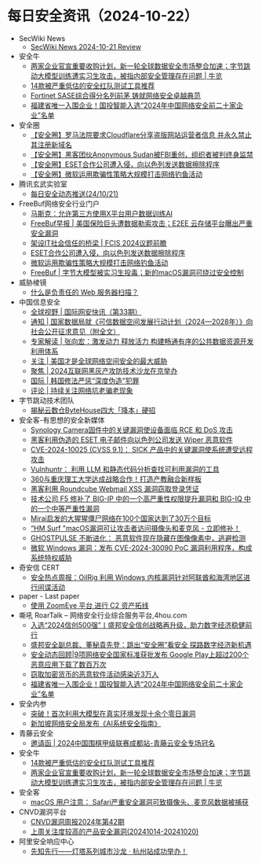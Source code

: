 # 每日安全资讯（2024-10-22）

- SecWiki News
  - [SecWiki News 2024-10-21 Review](http://www.sec-wiki.com/?2024-10-21)
- 安全牛
  - [两家企业官宣重要收购计划，新一轮全球数据安全市场整合加速；字节跳动大模型训练遭实习生攻击，被指内部安全管理存在问题 | 牛览](https://www.aqniu.com/vendor/106748.html)
  - [14款被严重低估的安全红队测试工具推荐](https://www.aqniu.com/vendor/106747.html)
  - [Fortinet SASE综合得分名列前茅 铸就网络安全卓越典范](https://www.aqniu.com/vendor/106744.html)
  - [福建省唯一入围企业！国投智能入选“2024年中国网络安全前二十家企业”名单](https://www.aqniu.com/vendor/106739.html)
- 安全圈
  - [【安全圈】罗马法院要求Cloudflare分享盗版网站运营者信息 并永久禁止其注册新域名](https://mp.weixin.qq.com/s?__biz=MzIzMzE4NDU1OQ==&mid=2652065399&idx=1&sn=dec2eb151c9b0f0077123a3318be0b24&chksm=f36e6237c419eb21a40648b41536ebd647e51215f36ce9173ad5d0cc0fda9fa8eb10c26b0398&scene=58&subscene=0#rd)
  - [【安全圈】黑客团伙Anonymous Sudan被FBI重创，组织者被判终身监禁](https://mp.weixin.qq.com/s?__biz=MzIzMzE4NDU1OQ==&mid=2652065399&idx=2&sn=a5694f5c85e2be9fd8b358c5e0120c0d&chksm=f36e6237c419eb21ba3c279c549d9311f5c7ab66bbd04a8f9a5b86a8f6b002c99be0c5dcdc3b&scene=58&subscene=0#rd)
  - [【安全圈】ESET合作公司遭入侵，向以色列发送数据擦除程序](https://mp.weixin.qq.com/s?__biz=MzIzMzE4NDU1OQ==&mid=2652065399&idx=3&sn=dacaf2f4ee866d214c7f7b0faa72c698&chksm=f36e6237c419eb2114883fd8867dd3cfd654f569b15b7cebaea0859b3f35e53cafe3a995117f&scene=58&subscene=0#rd)
  - [【安全圈】微软运用欺骗性策略大规模打击网络钓鱼活动](https://mp.weixin.qq.com/s?__biz=MzIzMzE4NDU1OQ==&mid=2652065399&idx=4&sn=5299976412ef6656de32b3865b26b921&chksm=f36e6237c419eb21b92b21e6bbaf14b330311ce75579668d26ce70e99c5aaec5141c924f5892&scene=58&subscene=0#rd)
- 腾讯玄武实验室
  - [每日安全动态推送(24/10/21)](https://mp.weixin.qq.com/s?__biz=MzA5NDYyNDI0MA==&mid=2651959846&idx=1&sn=453824c408bfa3142760787d83886b49&chksm=8baed2b9bcd95bafebc8d4f02290afda80d4bda518152063096f917a8ae5c06c5ec9d7a2743f&scene=58&subscene=0#rd)
- FreeBuf网络安全行业门户
  - [马斯克：允许第三方使用X平台用户数据训练AI](https://www.freebuf.com/news/413349.html)
  - [FreeBuf早报 | 美国保险巨头遭数据勒索攻击；E2EE 云存储平台曝出严重安全漏洞](https://www.freebuf.com/news/413294.html)
  - [架设IT社会信任的桥梁 | FCIS 2024议题前瞻](https://www.freebuf.com/fevents/413286.html)
  - [ESET合作公司遭入侵，向以色列发送数据擦除程序](https://www.freebuf.com/news/413257.html)
  - [微软运用欺骗性策略大规模打击网络钓鱼活动](https://www.freebuf.com/news/413252.html)
  - [FreeBuf | 字节大模型被实习生投毒；新的macOS漏洞可绕过安全控制](https://www.freebuf.com/news/413248.html)
- 威胁棱镜
  - [什么是负责任的 Web 服务器扫描？](https://mp.weixin.qq.com/s?__biz=MzkyMzE5ODExNQ==&mid=2247487392&idx=1&sn=53b8c39e11765294962564b83d0fbd35&chksm=c1e9f86cf69e717afaf4e242cc102da3c928479386a7a99b38b8844e91dfcfe19f72a51efb8d&scene=58&subscene=0#rd)
- 中国信息安全
  - [全球视野 | 国际网安快讯（第33期）](https://mp.weixin.qq.com/s?__biz=MzA5MzE5MDAzOA==&mid=2664227839&idx=1&sn=627f99ce65047a7ca66494811558eb71&chksm=8b59e106bc2e6810bf69ee724b50153ba59f987bcbe4eb262fbd70af7045ee5c70bd4fde3eca&scene=58&subscene=0#rd)
  - [通知 | 国家数据局就《可信数据空间发展行动计划（2024—2028年）》向社会公开征求意见（附全文）](https://mp.weixin.qq.com/s?__biz=MzA5MzE5MDAzOA==&mid=2664227839&idx=2&sn=72fd8af68988edcdb4a9f223e05faa93&chksm=8b59e106bc2e6810bdffd4da9f90780850bdd36addc986d29f92e549c9497e5858859684aa81&scene=58&subscene=0#rd)
  - [专家解读 | 张向宏：激发动力 释放活力 构建畅通有序的公共数据资源开发利用体系](https://mp.weixin.qq.com/s?__biz=MzA5MzE5MDAzOA==&mid=2664227839&idx=3&sn=831b36327c9c41665b0ecbccbd225347&chksm=8b59e106bc2e6810ff07d518aee8419479d23745dff9f9fab0ab841b228e36067295b9db0af3&scene=58&subscene=0#rd)
  - [关注 | 美国才是全球网络空间安全的最大威胁](https://mp.weixin.qq.com/s?__biz=MzA5MzE5MDAzOA==&mid=2664227839&idx=4&sn=162a1f7b39f58b6133baf50965332fc2&chksm=8b59e106bc2e681062449d98d6c911054d7b7738db97721770230eb11d3a81122d60042fb188&scene=58&subscene=0#rd)
  - [聚焦 | 2024互联网黑灰产攻防技术沙龙在京举办](https://mp.weixin.qq.com/s?__biz=MzA5MzE5MDAzOA==&mid=2664227839&idx=5&sn=528f8080b3010b555c1a63a3a97a2bda&chksm=8b59e106bc2e6810b00a3b1b8abd8f74bf388e4b4bffc95377f056385f42e40fbfab0289f52a&scene=58&subscene=0#rd)
  - [国际 | 韩国修法严惩“深度伪造”犯罪](https://mp.weixin.qq.com/s?__biz=MzA5MzE5MDAzOA==&mid=2664227839&idx=6&sn=47357dca8ad35b125000bb3b0f3e8810&chksm=8b59e106bc2e681038456b861bef6fa06fca417abce7546fa7ca4e637fa101a87a5ced83fc0f&scene=58&subscene=0#rd)
  - [评论 | 持续关注网络坑老骗老现象](https://mp.weixin.qq.com/s?__biz=MzA5MzE5MDAzOA==&mid=2664227839&idx=7&sn=b9b14f0651477a7aedab55c01091620e&chksm=8b59e106bc2e68109b6891e817cac00a13603bfb57682cec027c82f33051b872a4ca71710048&scene=58&subscene=0#rd)
- 字节跳动技术团队
  - [揭秘云数仓ByteHouse四大「降本」硬招](https://mp.weixin.qq.com/s?__biz=MzI1MzYzMjE0MQ==&mid=2247510899&idx=1&sn=c61e4ada7d660f4f978ab6313085dbf6&chksm=e9d36091dea4e9877f8a24cda5bb8d34b780abaf801beec6ce33316da7103830df11efc2b09e&scene=58&subscene=0#rd)
- 安全客-有思想的安全新媒体
  - [Synology Camera固件中的关键漏洞使设备面临 RCE 和 DoS 攻击](https://www.anquanke.com/post/id/301107)
  - [黑客利用伪造的 ESET 电子邮件向以色列公司发送 Wiper 恶意软件](https://www.anquanke.com/post/id/301104)
  - [CVE-2024-10025 (CVSS 9.1)： SICK 产品中的关键漏洞使系统遭受远程攻击](https://www.anquanke.com/post/id/301101)
  - [Vulnhuntr： 利用 LLM 和静态代码分析查找可利用漏洞的工具](https://www.anquanke.com/post/id/301098)
  - [360与重庆理工大学达成战略合作！打造产教融合新样板](https://www.anquanke.com/post/id/301090)
  - [黑客利用 Roundcube Webmail XSS 漏洞窃取登录凭证](https://www.anquanke.com/post/id/301087)
  - [技术公司 F5 修补了 BIG-IP 中的一个高严重性权限提升漏洞和 BIG-IQ 中的一个中等严重性漏洞](https://www.anquanke.com/post/id/301083)
  - [Mirai启发的大猩猩僵尸网络在100个国家达到了30万个目标](https://www.anquanke.com/post/id/301079)
  - [“HM Surf "macOS漏洞可让攻击者访问摄像头和麦克风 - 立即修补！](https://www.anquanke.com/post/id/301075)
  - [GHOSTPULSE 不断进化： 恶意软件现在隐藏在图像像素中，逃避检测](https://www.anquanke.com/post/id/301072)
  - [微软 Windows 漏洞：发布 CVE-2024-30090 PoC 漏洞利用程序，构成系统特权威胁](https://www.anquanke.com/post/id/301065)
- 奇安信 CERT
  - [安全热点周报：OilRig 利用 Windows 内核漏洞针对阿联酋和海湾地区进行间谍活动](https://mp.weixin.qq.com/s?__biz=MzU5NDgxODU1MQ==&mid=2247502304&idx=1&sn=39a8312527ed9247cdbdebef5de8f796&chksm=fe79ed78c90e646ee1f3a370bea49f6df5cc8082b2b8be47d00cda48f7f214936da8381d923b&scene=58&subscene=0#rd)
- paper - Last paper
  - [使用 ZoomEye 平台 进行 C2 资产拓线](https://paper.seebug.org/3232/)
- 嘶吼 RoarTalk – 网络安全行业综合服务平台,4hou.com
  - [入选“2024信创500强”丨盛邦安全信创战略再升级，助力数字经济稳健前行](https://www.4hou.com/posts/2XgP)
  - [盛邦安全副总裁、董秘袁先登：跳出“安全圈”看安全 探路数字经济新机遇](https://www.4hou.com/posts/YZQ9)
  - [安全动态回顾|9项网络安全国家标准获批发布 Google Play上超过200个恶意应用下载了数百万次](https://www.4hou.com/posts/W1wX)
  - [窃取加密货币的恶意软件活动感染近3万人](https://www.4hou.com/posts/omON)
  - [福建省唯一入围企业！国投智能入选“2024年中国网络安全前二十家企业”名单](https://www.4hou.com/posts/XP7l)
- 安全内参
  - [突破！首次利用大模型在真实环境发现十余个零日漏洞](https://mp.weixin.qq.com/s?__biz=MzI4NDY2MDMwMw==&mid=2247512862&idx=1&sn=985a72021a5e4cbab44d293299fed951&chksm=ebfaf43edc8d7d282746dad19ad03b0997600ca3c1a37382d730a5612d90d08e3101f0dcb223&scene=58&subscene=0#rd)
  - [新加坡网络安全局发布《AI系统安全指南》](https://mp.weixin.qq.com/s?__biz=MzI4NDY2MDMwMw==&mid=2247512862&idx=2&sn=dd535235182d056ff0aa2730a5523fe5&chksm=ebfaf43edc8d7d28f5df19a24083f6caa7dff5d2c768dce788000e56072c6a633980fbe3ea7c&scene=58&subscene=0#rd)
- 青藤云安全
  - [邀请函 | 2024中国围棋甲级联赛成都站-青藤云安全专场冠名](https://mp.weixin.qq.com/s?__biz=MzAwNDE4Mzc1NA==&mid=2650849593&idx=1&sn=d43048ea3ca7917bdfe646ce8ebcda56&chksm=80dba29cb7ac2b8ad995d6548e42d8d92d6f781ffe40f6e6bee8a0c2e1404f8f2abcff7bf86c&scene=58&subscene=0#rd)
- 安全牛
  - [14款被严重低估的安全红队测试工具推荐](https://mp.weixin.qq.com/s?__biz=MjM5Njc3NjM4MA==&mid=2651132725&idx=1&sn=99a8c4d52d63f2092ede4b5a5ac59934&chksm=bd15a3e68a622af0f28adcd489904b4ce25d31c3d7447d7cca56cc56d9ebf02093e7a6bc8354&scene=58&subscene=0#rd)
  - [两家企业官宣重要收购计划，新一轮全球数据安全市场整合加速；字节跳动大模型训练遭实习生攻击，被指内部安全管理存在问题 | 牛览](https://mp.weixin.qq.com/s?__biz=MjM5Njc3NjM4MA==&mid=2651132725&idx=2&sn=cf35a5d81b9ee0189796b636c0e6b781&chksm=bd15a3e68a622af03c0a16f0429ae1410df105e77305fa71f833b92604ea543933cb89ba9f62&scene=58&subscene=0#rd)
- 安全客
  - [macOS 用户注意： Safari严重安全漏洞可致摄像头、麦克风数据被捕获](https://mp.weixin.qq.com/s?__biz=MzA5ODA0NDE2MA==&mid=2649787064&idx=1&sn=eb0e5b2ca525fbe78c6e915d6ca10a26&chksm=8893bad7bfe433c1b5181788c6b975e2ad01d9cb21059bb2825cf761e3b2dd2f0b245d4f7812&scene=58&subscene=0#rd)
- CNVD漏洞平台
  - [CNVD漏洞周报2024年第42期](https://mp.weixin.qq.com/s?__biz=MzU3ODM2NTg2Mg==&mid=2247495379&idx=1&sn=2b0c92687662122ccf63124e85d690a0&chksm=fd74de1aca03570c7b58afda767a83603481ae981cc083cf2b0c88b04ce81644c53f2a34ce70&scene=58&subscene=0#rd)
  - [上周关注度较高的产品安全漏洞(20241014-20241020)](https://mp.weixin.qq.com/s?__biz=MzU3ODM2NTg2Mg==&mid=2247495379&idx=2&sn=d14d89fd1abf7c552ef725fc62e854e8&chksm=fd74de1aca03570cbdf702090bf2911f0eed247b3014a174db00eee30681901496e8ba114c33&scene=58&subscene=0#rd)
- 阿里安全响应中心
  - [先知先行——灯塔系列城市沙龙 · 杭州站成功举办！](https://mp.weixin.qq.com/s?__biz=MzIxMjEwNTc4NA==&mid=2652996192&idx=1&sn=7735c96a4cf63a1c6d5de86866724358&chksm=8c9e0d37bbe984210f8e0b75276e16ca8daa8f2b81a0a37605f1bc8187ff68d7fde8e7c5b8c1&scene=58&subscene=0#rd)
